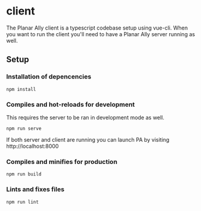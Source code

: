 # client

The Planar Ally client is a typescript codebase setup using vue-cli. When you want to run the client you'll need to have a Planar Ally server running as well.

## Setup

### Installation of depencencies

```
npm install
```

### Compiles and hot-reloads for development

This requires the server to be ran in development mode as well.

```
npm run serve
```

If both server and client are running you can launch PA by visiting http://localhost:8000

### Compiles and minifies for production

```
npm run build
```

### Lints and fixes files

```
npm run lint
```
